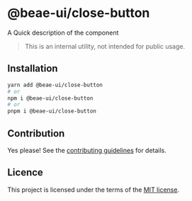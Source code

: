 # @beae-ui/close-button

A Quick description of the component

> This is an internal utility, not intended for public usage.

## Installation

```sh
yarn add @beae-ui/close-button
# or
npm i @beae-ui/close-button
# or
pnpm i @beae-ui/close-button
```

## Contribution

Yes please! See the
[contributing guidelines](https://github.com/beae-labs/chakra-ui/blob/main/CONTRIBUTING.md)
for details.

## Licence

This project is licensed under the terms of the
[MIT license](https://github.com/beae-labs/chakra-ui/blob/main/LICENSE).
